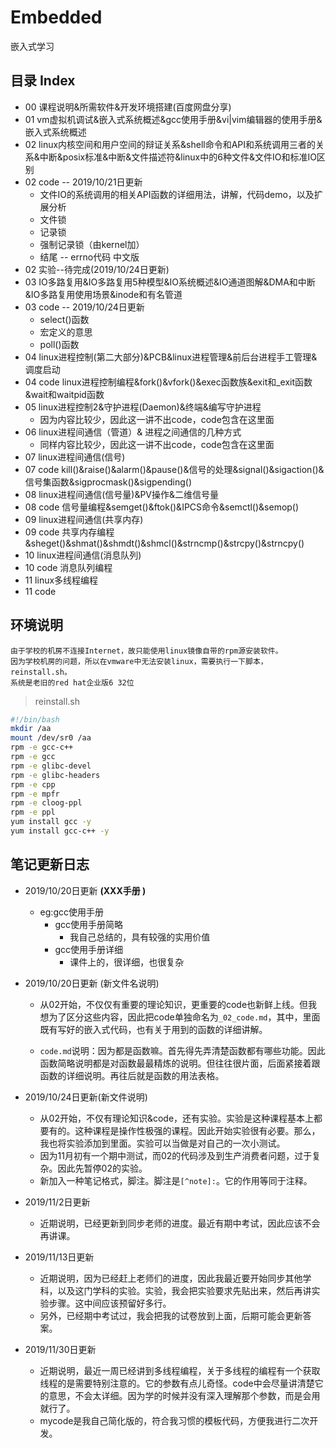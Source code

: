 # Embedded
嵌入式学习

## 目录 Index

- 00 课程说明&所需软件&开发环境搭建(百度网盘分享)
- 01 vm虚拟机调试&嵌入式系统概述&gcc使用手册&vi|vim编辑器的使用手册&嵌入式系统概述
- 02 linux内核空间和用户空间的辩证关系&shell命令和API和系统调用三者的关系&中断&posix标准&中断&文件描述符&linux中的6种文件&文件IO和标准IO区别
- 02 code   -- 2019/10/21日更新
  - 文件IO的系统调用的相关API函数的详细用法，讲解，代码demo，以及扩展分析
  - 文件锁
  - 记录锁
  - 强制记录锁（由kernel加）
  - 结尾 -- errno代码 中文版
- 02 实验--待完成(2019/10/24日更新)
- 03 IO多路复用&IO多路复用5种模型&IO系统概述&IO通道图解&DMA和中断&IO多路复用使用场景&inode和有名管道
- 03 code -- 2019/10/24日更新
  - select()函数
  - 宏定义的意思
  - poll()函数
- 04 linux进程控制(第二大部分)&PCB&linux进程管理&前后台进程手工管理&调度启动
- 04 code linux进程控制编程&fork()&vfork()&exec函数族&exit和_exit函数&wait和waitpid函数
- 05 linux进程控制2&守护进程(Daemon)&终端&编写守护进程
  - 因为内容比较少，因此这一讲不出code，code包含在这里面
- 06 linux进程间通信（管道）&  进程之间通信的几种方式
  - 同样内容比较少，因此这一讲不出code，code包含在这里面
- 07 linux进程间通信(信号)
-  07 code kill()&raise()&alarm()&pause()&信号的处理&signal()&sigaction()&信号集函数&sigprocmask()&sigpending()
- 08 linux进程间通信(信号量)&PV操作&二维信号量
- 08 code 信号量编程&semget()&ftok()&IPCS命令&semctl()&semop()
- 09 linux进程间通信(共享内存)
- 09 code 共享内存编程&sheget()&shmat()&shmdt()&shmcl()&strncmp()&strcpy()&strncpy()
- 10 linux进程间通信(消息队列)
- 10 code 消息队列编程
- 11 linux多线程编程
- 11 code 

## 环境说明

```
由于学校的机房不连接Internet，故只能使用linux镜像自带的rpm源安装软件。
因为学校机房的问题，所以在vmware中无法安装linux，需要执行一下脚本，reinstall.sh。
系统是老旧的red hat企业版6 32位
```

> reinstall.sh

```sh
#!/bin/bash
mkdir /aa
mount /dev/sr0 /aa
rpm -e gcc-c++
rpm -e gcc
rpm -e glibc-devel
rpm -e glibc-headers
rpm -e cpp
rpm -e mpfr
rpm -e cloog-ppl
rpm -e ppl
yum install gcc -y
yum install gcc-c++ -y
```

## 笔记更新日志

- 2019/10/20日更新 **(XXX手册 )**
  - eg:gcc使用手册
    - gcc使用手册简略
      - 我自己总结的，具有较强的实用价值
    - gcc使用手册详细
      - 课件上的，很详细，也很复杂
- 2019/10/20日更新 (新文件名说明)
  
  - 从02开始，不仅仅有重要的理论知识，更重要的code也新鲜上线。但我想为了区分这些内容，因此把code单独命名为`_02_code.md`，其中，里面既有写好的嵌入式代码，也有关于用到的函数的详细讲解。
  
  - `code.md`说明：因为都是函数嘛。首先得先弄清楚函数都有哪些功能。因此函数简略说明都是对函数最最精炼的说明。但往往很片面，后面紧接着跟函数的详细说明。再往后就是函数的用法表格。
- 2019/10/24日更新(新文件说明)
  
  - 从02开始，不仅有理论知识&code，还有实验。实验是这种课程基本上都要有的。这种课程是操作性极强的课程。因此开始实验很有必要。那么，我也将实验添加到里面。实验可以当做是对自己的一次小测试。
  - 因为11月初有一个期中测试，而02的代码涉及到生产消费者问题，过于复杂。因此先暂停02的实验。
  - 新加入一种笔记格式，脚注。脚注是`[^note]:`。它的作用等同于注释。
- 2019/11/2日更新
  
  - 近期说明，已经更新到同步老师的进度。最近有期中考试，因此应该不会再讲课。
- 2019/11/13日更新
  -  近期说明，因为已经赶上老师们的进度，因此我最近要开始同步其他学科，以及这门学科的实验。实验，我会把实验要求先贴出来，然后再讲实验步骤。这中间应该预留好多行。
  -  另外，已经期中考试过，我会把我的试卷放到上面，后期可能会更新答案。
- 2019/11/30日更新
  - 近期说明，最近一周已经讲到多线程编程，关于多线程的编程有一个获取线程的是需要特别注意的。它的参数有点儿奇怪。code中会尽量讲清楚它的意思，不会太详细。因为学的时候并没有深入理解那个参数，而是会用就行了。
  - mycode是我自己简化版的，符合我习惯的模板代码，方便我进行二次开发。





















  

